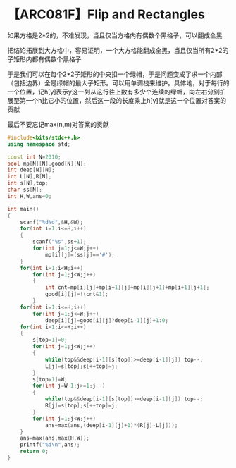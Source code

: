 # 【ARC081F】Flip and Rectangles

如果方格是2\*2的，不难发现，当且仅当方格内有偶数个黑格子，可以翻成全黑

把结论拓展到大方格中，容易证明，一个大方格能翻成全黑，当且仅当所有2\*2的子矩形内都有偶数个黑格子

于是我们可以在每个2\*2子矩形的中央扣一个绿帽，于是问题变成了求一个内部（包括边界）全是绿帽的最大子矩形。可以用单调栈来维护。具体地，对于每行的一个位置，记h\[y\]表示y这一列从这行往上数有多少个连续的绿帽，向左右分别扩展至第一个h比它小的位置，然后这一段的长度乘上h\[y\]就是这一个位置对答案的贡献

最后不要忘记max(n,m)对答案的贡献

```cpp
#include<bits/stdc++.h>
using namespace std;

const int N=2010;
bool mp[N][N],good[N][N];
int deep[N][N];
int L[N],R[N];
int s[N],top;
char ss[N];
int H,W,ans=0;

int main()
{
    scanf("%d%d",&H,&W);
    for(int i=1;i<=H;i++)
    {
        scanf("%s",ss+1);
        for(int j=1;j<=W;j++)
            mp[i][j]=(ss[j]=='#');
    }
    for(int i=1;i<H;i++)
        for(int j=1;j<W;j++)
        {
            int cnt=mp[i][j]+mp[i+1][j]+mp[i][j+1]+mp[i+1][j+1];
            good[i][j]=!(cnt&1);
        }
    for(int i=1;i<=H;i++)
        for(int j=1;j<=W;j++)
            deep[i][j]=good[i][j]?deep[i-1][j]+1:0;
    for(int i=1;i<=H;i++)
    {
        s[top=1]=0;
        for(int j=1;j<W;j++)
        {
            while(top&&deep[i-1][s[top]]>=deep[i-1][j]) top--;
            L[j]=s[top];s[++top]=j;
        }
        s[top=1]=W;
        for(int j=W-1;j>=1;j--)
        {
            while(top&&deep[i-1][s[top]]>=deep[i-1][j]) top--;
            R[j]=s[top];s[++top]=j;
        }
        for(int j=1;j<W;j++)
            ans=max(ans,(deep[i-1][j]+1)*(R[j]-L[j]));
    }
    ans=max(ans,max(H,W));
    printf("%d\n",ans);
    return 0;
}
```

